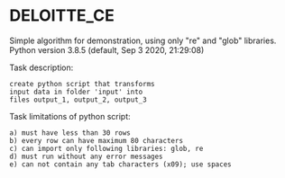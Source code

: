 # DELOITTE_CE
Simple algorithm for demonstration, using only "re" and "glob" libraries. Python version 3.8.5 (default, Sep 3 2020, 21:29:08)

Task description:

    create python script that transforms 
    input data in folder 'input' into 
    files output_1, output_2, output_3
    
 Task limitations of python script:

    a) must have less than 30 rows
    b) every row can have maximum 80 characters
    c) can import only following libraries: glob, re
    d) must run without any error messages
    e) can not contain any tab characters (x09); use spaces

